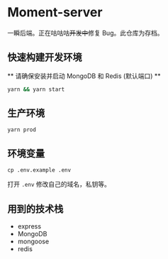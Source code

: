 # Moment-server

一瞬后端。正在咕咕咕<del>开发中</del>修复 Bug。此仓库为存档。

## 快速构建开发环境

** 请确保安装并启动 MongoDB 和 Redis (默认端口) **

```bash
yarn && yarn start
```

## 生产环境

```
yarn prod
```

## 环境变量

```
cp .env.example .env
```

打开 `.env` 修改自己的域名，私钥等。

## 用到的技术栈

- express
- MongoDB
- mongoose
- redis
